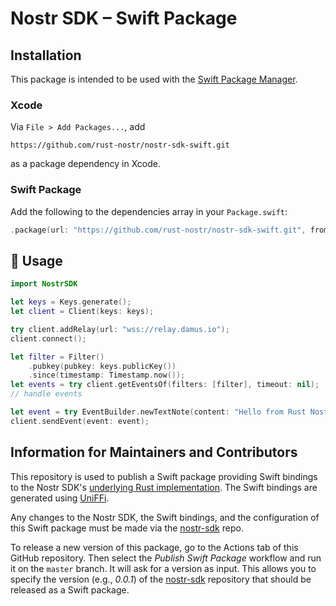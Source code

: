 # Nostr SDK – Swift Package

## Installation

This package is intended to be used with the [Swift Package Manager](https://www.swift.org/package-manager/).

### Xcode

Via `File > Add Packages...`, add

```
https://github.com/rust-nostr/nostr-sdk-swift.git
```

as a package dependency in Xcode.

### Swift Package

Add the following to the dependencies array in your `Package.swift`:

``` swift
.package(url: "https://github.com/rust-nostr/nostr-sdk-swift.git", from: "0.0.5"),
```

## 📄 Usage

``` swift
import NostrSDK

let keys = Keys.generate();
let client = Client(keys: keys);

try client.addRelay(url: "wss://relay.damus.io");
client.connect();

let filter = Filter()
    .pubkey(pubkey: keys.publicKey())
    .since(timestamp: Timestamp.now());
let events = try client.getEventsOf(filters: [filter], timeout: nil);
// handle events

let event = try EventBuilder.newTextNote(content: "Hello from Rust Nostr SDK Swift bindings", tags: []).toEvent(keys: keys);
client.sendEvent(event: event);
```

## Information for Maintainers and Contributors

This repository is used to publish a Swift package providing Swift bindings to the Nostr SDK's [underlying Rust implementation](https://github.com/rust-nostr/nostr). The Swift bindings are generated using [UniFFi](https://github.com/mozilla/uniffi-rs).

Any changes to the Nostr SDK, the Swift bindings, and the configuration of this Swift package must be made via the [nostr-sdk](https://github.com/rust-nostr/nostr) repo.

To release a new version of this package, go to the Actions tab of this GitHub repository. Then select the *Publish Swift Package* workflow and run it on the `master` branch. It will ask for a version as input. This allows you to specify the version (e.g., *0.0.1*) of the [nostr-sdk](https://github.com/rust-nostr/nostr) repository that should be released as a Swift package.
